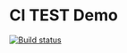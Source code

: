 # CI TEST Demo

[![Build status](https://ci.appveyor.com/api/projects/status/h3je0lut7hhpcpsi?svg=true)](https://ci.appveyor.com/project/Surik95/ajs-object-destructing)